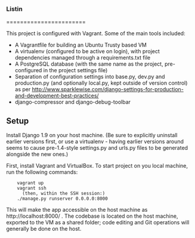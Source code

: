 ### Listin
=======================

This project is configured with Vagrant. Some of the main tools included:

* A Vagrantfile for building an Ubuntu Trusty based VM
* A virtualenv (configured to be active on login), with project dependencies managed through a requirements.txt file
* A PostgreSQL database (with the same name as the project, pre-configured in the project settings file)
* Separation of configuration settings into base.py, dev.py and production.py (and optionally local.py, kept outside
  of version control) as per http://www.sparklewise.com/django-settings-for-production-and-development-best-practices/
* django-compressor and django-debug-toolbar

Setup
-----
Install Django 1.9 on your host machine. (Be sure to explicitly uninstall earlier versions first, or use a virtualenv -
having earlier versions around seems to cause pre-1.4-style settings.py and urls.py files to be generated alongside the
new ones.)

First, install Vagrant and VirtualBox.
To start project on you local machine, run the following commands:
```
    vagrant up
    vagrant ssh
      (then, within the SSH session:)
    ./manage.py runserver 0.0.0.0:8000
```
This will make the app accessible on the host machine as http://localhost:8000/ .
The codebase is located on the host machine, exported to the VM as a shared folder;
code editing and Git operations will generally be done on the host.
